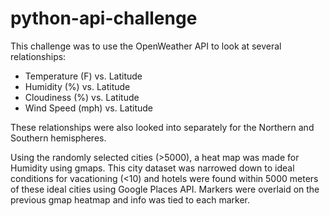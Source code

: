# python-api-challenge

This challenge was to use the OpenWeather API to look at several relationships:
* Temperature (F) vs. Latitude
* Humidity (%) vs. Latitude
* Cloudiness (%) vs. Latitude
* Wind Speed (mph) vs. Latitude

These relationships were also looked into separately for the Northern and Southern hemispheres.

Using the randomly selected cities (>5000), a heat map was made for Humidity using gmaps.  This city dataset was narrowed down to ideal conditions for vacationing (<10) and hotels were found within 5000 meters of these ideal cities using Google Places API.  Markers were overlaid on the previous gmap heatmap and info was tied to each marker.
